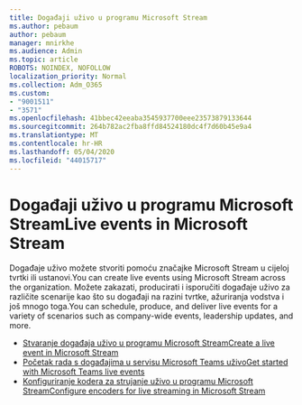 ```yaml
---
title: Događaji uživo u programu Microsoft Stream
ms.author: pebaum
author: pebaum
manager: mnirkhe
ms.audience: Admin
ms.topic: article
ROBOTS: NOINDEX, NOFOLLOW
localization_priority: Normal
ms.collection: Adm_O365
ms.custom:
- "9001511"
- "3571"
ms.openlocfilehash: 41bbec42eeaba3545937700eee23573879133644
ms.sourcegitcommit: 264b782ac2fba8ffd84524180dc4f7d60b45e9a4
ms.translationtype: MT
ms.contentlocale: hr-HR
ms.lasthandoff: 05/04/2020
ms.locfileid: "44015717"
---
```

# <a name="live-events-in-microsoft-stream"></a><span data-ttu-id="3ec21-102">Događaji uživo u programu Microsoft Stream</span><span class="sxs-lookup"><span data-stu-id="3ec21-102">Live events in Microsoft Stream</span></span>

<span data-ttu-id="3ec21-103">Događaje uživo možete stvoriti pomoću značajke Microsoft Stream u cijeloj tvrtki ili ustanovi.</span><span class="sxs-lookup"><span data-stu-id="3ec21-103">You can create live events using Microsoft Stream across the organization.</span></span> <span data-ttu-id="3ec21-104">Možete zakazati, producirati i isporučiti događaje uživo za različite scenarije kao što su događaji na razini tvrtke, ažuriranja vodstva i još mnogo toga.</span><span class="sxs-lookup"><span data-stu-id="3ec21-104">You can schedule, produce, and deliver live events for a variety of scenarios such as company-wide events, leadership updates, and more.</span></span>

- [<span data-ttu-id="3ec21-105">Stvaranje događaja uživo u programu Microsoft Stream</span><span class="sxs-lookup"><span data-stu-id="3ec21-105">Create a live event in Microsoft Stream</span></span>](https://docs.microsoft.com/stream/live-create-event)
- [<span data-ttu-id="3ec21-106">Početak rada s događajima u servisu Microsoft Teams uživo</span><span class="sxs-lookup"><span data-stu-id="3ec21-106">Get started with Microsoft Teams live events</span></span>](https://support.office.com/article/get-started-with-microsoft-teams-live-events-d077fec2-a058-483e-9ab5-1494afda578a)
- [<span data-ttu-id="3ec21-107">Konfiguriranje kodera za strujanje uživo u programu Microsoft Stream</span><span class="sxs-lookup"><span data-stu-id="3ec21-107">Configure encoders for live streaming in Microsoft Stream</span></span>](https://docs.microsoft.com/stream/live-encoder-setup)

